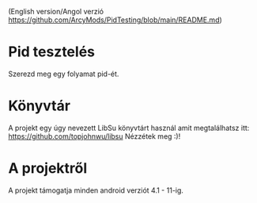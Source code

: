 (English version/Angol verzió 
https://github.com/ArcyMods/PidTesting/blob/main/README.md) 

# Pid tesztelés
Szerezd meg egy folyamat pid-ét.

# Könyvtár
A projekt egy úgy nevezett LibSu könyvtárt használ amit megtalálhatsz itt: https://github.com/topjohnwu/libsu
Nézzétek meg :)!

# A projektről
A projekt támogatja minden android verziót 4.1 - 11-ig.
